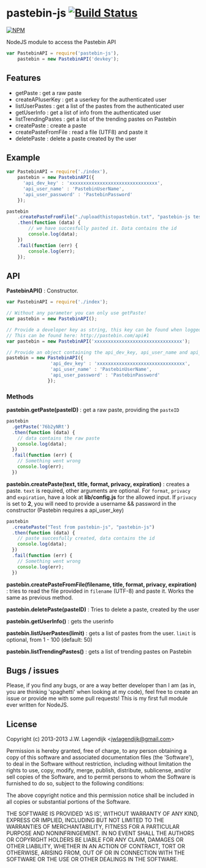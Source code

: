 pastebin-js [![Build Status](https://travis-ci.org/j3lte/pastebin-js.svg?branch=master)](https://travis-ci.org/j3lte/pastebin-js)
===========

[![NPM](https://nodei.co/npm/pastebin-js.png?downloads=true&stars=true)](https://nodei.co/npm/pastebin-js/)

NodeJS module to access the Pastebin API

```js
var PastebinAPI = require('pastebin-js'),
    pastebin = new PastebinAPI('devkey');
```


## Features

* getPaste : get a raw paste
* createAPIuserKey : get a userkey for the authenticated user
* listUserPastes : get a list of the pastes from the authenticated user
* getUserInfo : get a list of info from the authenticated user
* listTrendingPastes : get a list of the trending pastes on Pastebin
* createPaste : create a paste
* createPasteFromFile : read a file (UTF8) and paste it
* deletePaste : delete a paste created by the user

## Example

```js
var PastebinAPI = require('./index'),
    pastebin = new PastebinAPI({
      'api_dev_key' : 'xxxxxxxxxxxxxxxxxxxxxxxxxxxxxxxx',
      'api_user_name' : 'PastebinUserName',
      'api_user_password' : 'PastebinPassword'
    });

pastebin
    .createPasteFromFile("./uploadthistopastebin.txt", "pastebin-js test", null, 1, "N")
    .then(function (data) {
        // we have succesfully pasted it. Data contains the id
        console.log(data);
    })
    .fail(function (err) {
        console.log(err);
    });
```

## API

**PastebinAPI()** : Constructor.

```js
var PastebinAPI = require('./index');

// Without any parameter you can only use getPaste!
var pastebin = new PastebinAPI();

// Provide a developer key as string, this key can be found when logged in.
// This can be found here: http://pastebin.com/api#1
var pastebin = new PastebinAPI('xxxxxxxxxxxxxxxxxxxxxxxxxxxxxxxx');

// Provide an object containing the api_dev_key, api_user_name and api_user_password
pastebin = new PastebinAPI({
                'api_dev_key' : 'xxxxxxxxxxxxxxxxxxxxxxxxxxxxxxxx',
                'api_user_name' : 'PastebinUserName',
                'api_user_password' : 'PastebinPassword'
               });
```

### Methods

**pastebin.getPaste(pasteID)** : get a raw paste, providing the ``pasteID``

```js
pastebin
  .getPaste('76b2yNRt')
  .then(function (data) {
    // data contains the raw paste
    console.log(data);
  })
  .fail(function (err) {
    // Something went wrong
    console.log(err);
  })
```

**pastebin.createPaste(text, title, format, privacy, expiration)** : creates a paste. ``text`` is required, other
arguments are optional. For ``format``, ``privacy`` and ``expiration``, have a look at **lib/config.js** for the allowed input.
If ``privacy`` is set to **2**, you will need to provide a username && password in the constructor (Pastebin requires a api_user_key)

```js
pastebin
  .createPaste("Test from pastebin-js", "pastebin-js")
  .then(function (data) {
    // paste succesfully created, data contains the id
    console.log(data);
  })
  .fail(function (err) {
    // Something went wrong
    console.log(err);
  })
```

**pastebin.createPasteFromFile(filename, title, format, privacy, expiration)** : tries to read the file provided in ``filename``
(UTF-8) and paste it. Works the same as previous method.

**pastebin.deletePaste(pasteID)** : Tries to delete a paste, created by the user

**pastebin.getUserInfo()** : gets the userinfo

**pastebin.listUserPastes(limit)** : gets a list of pastes from the user. ``limit`` is optional, from 1 - 100 (default: 50)

**pastebin.listTrendingPastes()** : gets a list of trending pastes on Pastebin


## Bugs / issues

Please, if you find any bugs, or are a way better developer than I am (as in, you are thinking 'spaghetti' when looking at my
code), feel free to create an issue or provide me with some pull requests! This is my first full module ever written for
NodeJS.

## License

Copyright (c) 2013-2013 J.W. Lagendijk &lt;jwlagendijk@gmail.com&gt;

Permission is hereby granted, free of charge, to any person obtaining
a copy of this software and associated documentation files (the
'Software'), to deal in the Software without restriction, including
without limitation the rights to use, copy, modify, merge, publish,
distribute, sublicense, and/or sell copies of the Software, and to
permit persons to whom the Software is furnished to do so, subject to
the following conditions:

The above copyright notice and this permission notice shall be
included in all copies or substantial portions of the Software.

THE SOFTWARE IS PROVIDED 'AS IS', WITHOUT WARRANTY OF ANY KIND,
EXPRESS OR IMPLIED, INCLUDING BUT NOT LIMITED TO THE WARRANTIES OF
MERCHANTABILITY, FITNESS FOR A PARTICULAR PURPOSE AND NONINFRINGEMENT.
IN NO EVENT SHALL THE AUTHORS OR COPYRIGHT HOLDERS BE LIABLE FOR ANY
CLAIM, DAMAGES OR OTHER LIABILITY, WHETHER IN AN ACTION OF CONTRACT,
TORT OR OTHERWISE, ARISING FROM, OUT OF OR IN CONNECTION WITH THE
SOFTWARE OR THE USE OR OTHER DEALINGS IN THE SOFTWARE.

